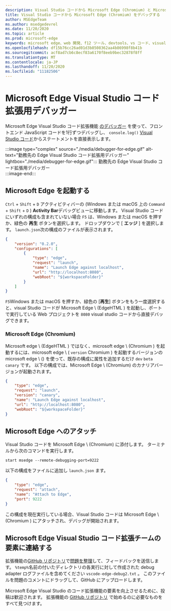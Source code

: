 ```yaml
---
description: Visual Studio コードから Microsoft Edge (Chromium) と Microsoft Edge (EdgeHTML) をデバッグする方法
title: Visual Studio コードから Microsoft Edge (Chromium) をデバッグする
author: MSEdgeTeam
ms.author: msedgedevrel
ms.date: 11/20/2020
ms.topic: article
ms.prod: microsoft-edge
keywords: microsoft edge、web 開発、f12 ツール、devtools、vs コード、visual studio コード、デバッガー
ms.openlocfilehash: df15b76cc26ad01d3b8508362aa4b86998f8b41b
ms.sourcegitcommit: acf8ad7cb6c8ecf83a6170f8eeb9bec32878f8ff
ms.translationtype: MT
ms.contentlocale: ja-JP
ms.lasthandoff: 11/20/2020
ms.locfileid: "11182506"
---
```

# Microsoft Edge Visual Studio コード拡張用デバッガー  

Microsoft Edge Visual Studio コード拡張機能 [のデバッガー][VisualstudioMarketplaceDebuggerMicrosoftEdge] を使って、フロントエンド JavaScript コードを1行ずつデバッグし、 `console.log()` [Visual Studio コード][VisualstudioCode]からステートメントを直接表示します。  

:::image type="complex" source="./media/debugger-for-edge.gif" alt-text="勤務先の Edge Visual Studio コード拡張用デバッガー" lightbox="./media/debugger-for-edge.gif":::
   勤務先の Edge Visual Studio コード拡張用デバッガー  
:::image-end:::

<!--![Debugger for Edge Visual Studio Code extension at work][ImageGifDebuggerEdge]  -->  

## Microsoft Edge を起動する  

`Ctrl` + `Shift` + `D` アクティビティバーの (Windows または macOS 上の `Command` + `Shift` + `D` ) **Activity Bar**デバッグビューに移動します。  Visual Studio コードにいずれの構成も含まれていない場合 `F5` は、Windows または macOS を押すか、緑色の **再生** ボタンを選択します。  ドロップダウンで [ **エッジ** ] を選択します。  `launch.json`次の構成のファイルが表示されます。  

```json
{
    "version": "0.2.0",
    "configurations": [
        {
            "type": "edge",
            "request": "launch",
            "name": "Launch Edge against localhost",
            "url": "http://localhost:8080",
            "webRoot": "${workspaceFolder}"
        }
    ]
}
```  

`F5`Windows または macOS を押すか、緑色の [**再生**] ボタンをもう一度選択すると、visual Studio コードが Microsoft Edge \ (EdgeHTML \) を起動し、ポートで実行している Web プロジェクトを `8080` visual studio コードから直接デバッグできます。  

### Microsoft Edge (Chromium)  

Microsoft edge \ (EdgeHTML \) ではなく、microsoft edge \ (Chromium \) を起動するには、microsoft edge \ ( `version` Chromium \) を起動するバージョンの microsoft edge \ (\) を使って、既存の構成に属性を追加するだけ `dev` `beta` `canary` です。  以下の構成では、Microsoft Edge \ (Chromium) のカナリアバージョンが起動されます。  

```json
{
    "type": "edge",
    "request": "launch",
    "version": "canary",
    "name": "Launch Edge against localhost",
    "url": "http://localhost:8080",
    "webRoot": "${workspaceFolder}"
}
```  

## Microsoft Edge へのアタッチ  

Visual Studio コードを Microsoft Edge \ (Chromium) に添付します。  ターミナルから次のコマンドを実行します。  

```shell
start msedge --remote-debugging-port=9222
```  

以下の構成をファイルに追加し `launch.json` ます。   

```json
{
    "type": "edge",
    "request": "attach",
    "name": "Attach to Edge",
    "port": 9222
}
```  

この構成を現在実行している場合、Visual Studio コードは Microsoft Edge \ (Chromium \) にアタッチされ、デバッグが開始されます。  

## Microsoft Edge Visual Studio コード拡張チームの要素に連絡する    

拡張機能の[GitHub リポジトリ][GithubMicrosoftVscodeEdgeDebug2]で[問題を整理][GithubMicrosoftVscodeEdgeDebug2NewIssue]して、フィードバックを送信します。  `%temp%`名前の付いたディレクトリの各実行に対して作成された debug adapter ログファイルを含めてください `vscode-edge-debug2.txt` 。  このファイルを問題のコメントにドラッグして、GitHub にアップロードします。  

Microsoft Edge Visual Studio のコード拡張機能の要素を向上させるために、投稿は歓迎されます。  拡張機能の [GitHub リポジトリ][GithubMicrosoftVscodeEdgeDebug2] で始めるのに必要なものをすべて見つけます。  


<!-- image links -->  

<!--[ImageGifDebuggerEdge]: ./media/debugger-for-edge.gif "Debugger for Edge Visual Studio Code extension in action"  -->  
[ImagePngDebuggerEdge]:/media/debugger-for-edge.png "Edge Visual Studio のコード拡張機能が動作しています"  

<!--links -->  

[VisualstudioCode]: https://code.visualstudio.com "Visual Studio コード"  
[VisualStudioCodeDocs]: https://code.visualstudio.com/Docs "ドキュメント |Visual Studio コード"   

[GithubMicrosoftVscodeEdgeDebug2]: https://github.com/Microsoft/vscode-edge-debug2 "microsoft/vscode-edge-debug2 |GitHub"  
[GithubMicrosoftVscodeEdgeDebug2NewIssue]: https://github.com/Microsoft/vscode-edge-debug2/issues/new "新しい問題-microsoft/vscode-edge-debug2 |GitHub"  

[VisualstudioMarketplaceDebuggerMicrosoftEdge]: https://marketplace.visualstudio.com/items?itemName=msjsdiag.debugger-for-edge "Microsoft Edge 用デバッガー |Visual Studio Marketplace"  
